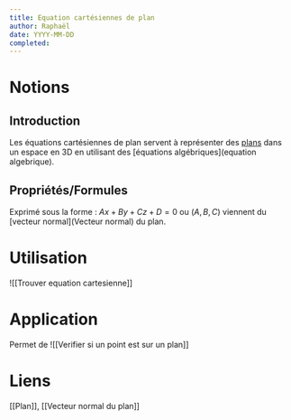 ```yaml
---
title: Equation cartésiennes de plan
author: Raphaël
date: YYYY-MM-DD
completed:
---
```

# Notions
## Introduction
Les équations cartésiennes de plan servent à représenter des [plans](plan) dans un espace en 3D en utilisant des [équations algébriques](equation algebrique).
## Propriétés/Formules
Exprimé sous la forme : $Ax + By + Cz + D = 0$ ou $(A,B,C)$ viennent du [vecteur normal](Vecteur normal) du plan.
# Utilisation
![[Trouver equation cartesienne]]

# Application
Permet de ![[Verifier si un point est sur un plan]]

# Liens 
[[Plan]], [[Vecteur normal du plan]] 

